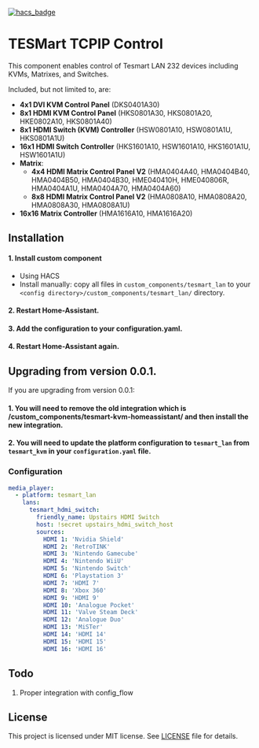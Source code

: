 [![hacs_badge](https://img.shields.io/badge/HACS-Custom-41BDF5.svg?style=for-the-badge)](https://github.com/hacs/integration)

# TESMart TCPIP Control

This component enables control of Tesmart LAN 232 devices including KVMs, Matrixes, and Switches.

Included, but not limited to, are:

- **4x1 DVI KVM Control Panel** (DKS0401A30)
- **8x1 HDMI KVM Control Panel** (HKS0801A30, HKS0801A20, HKE0802A10, HKS0801A40)
- **8x1 HDMI Switch (KVM) Controller** (HSW0801A10, HSW0801A1U, HKS0801A1U)
- **16x1 HDMI Switch Controller** (HKS1601A10, HSW1601A10, HKS1601A1U, HSW1601A1U)
- **Matrix**:
  - **4x4 HDMI Matrix Control Panel V2** (HMA0404A40, HMA0404B40, HMA0404B50, HMA0404B30, HME040410H, HME040806R, HMA0404A1U, HMA0404A70, HMA0404A60)
  - **8x8 HDMI Matrix Control Panel V2** (HMA0808A10, HMA0808A20, HMA0808A30, HMA0808A1U)
- **16x16 Matrix Controller** (HMA1616A10, HMA1616A20)

## Installation

#### 1. Install custom component
 - Using HACS
 - Install manually: copy all files in `custom_components/tesmart_lan` to your `<config directory>/custom_components/tesmart_lan/` directory.

#### 2. Restart Home-Assistant.
#### 3. Add the configuration to your configuration.yaml.
#### 4. Restart Home-Assistant again.

## Upgrading from version 0.0.1.

If you are upgrading from version 0.0.1:
#### 1. You will need to remove the old integration which is /custom_components/tesmart-kvm-homeassistant/ and then install the new integration.
#### 2. You will need to update the platform configuration to `tesmart_lan` from `tesmart_kvm` in your `configuration.yaml` file.

### Configuration

```yaml
media_player:
  - platform: tesmart_lan
    lans:
      tesmart_hdmi_switch:
        friendly_name: Upstairs HDMI Switch
        host: !secret upstairs_hdmi_switch_host
        sources:
          HDMI 1: 'Nvidia Shield'
          HDMI 2: 'RetroTINK'
          HDMI 3: 'Nintendo Gamecube'
          HDMI 4: 'Nintendo WiiU'
          HDMI 5: 'Nintendo Switch'
          HDMI 6: 'Playstation 3'
          HDMI 7: 'HDMI 7'
          HDMI 8: 'Xbox 360'
          HDMI 9: 'HDMI 9'
          HDMI 10: 'Analogue Pocket'
          HDMI 11: 'Valve Steam Deck'
          HDMI 12: 'Analogue Duo'
          HDMI 13: 'MiSTer'
          HDMI 14: 'HDMI 14'
          HDMI 15: 'HDMI 15'
          HDMI 16: 'HDMI 16'
```

## Todo

1. Proper integration with config_flow

## License

This project is licensed under MIT license. See [LICENSE](LICENSE) file for details.
